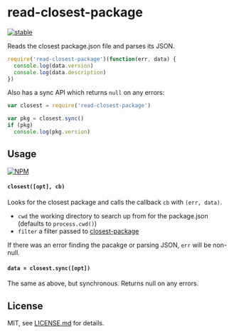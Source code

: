# read-closest-package

[![stable](http://badges.github.io/stability-badges/dist/stable.svg)](http://github.com/badges/stability-badges)

Reads the closest package.json file and parses its JSON.

```js
require('read-closest-package')(function(err, data) {
  console.log(data.version)
  console.log(data.description)
})
```

Also has a sync API which returns `null` on any errors:

```js
var closest = require('read-closest-package')

var pkg = closest.sync()
if (pkg) 
  console.log(pkg.version)
```

## Usage

[![NPM](https://nodei.co/npm/read-closest-package.png)](https://www.npmjs.com/package/read-closest-package)

#### `closest([opt], cb)`

Looks for the closest package and calls the callback `cb` with `(err, data)`.

- `cwd` the working directory to search up from for the package.json (defaults to `process.cwd()`)
- `filter` a filter passed to [closest-package](https://github.com/hughsk/closest-package/)

If there was an error finding the pacakge or parsing JSON, `err` will be non-null.

#### `data = closest.sync([opt])`

The same as above, but synchronous. Returns null on any errors.

## License

MIT, see [LICENSE.md](http://github.com/mattdesl/read-closest-package/blob/master/LICENSE.md) for details.

